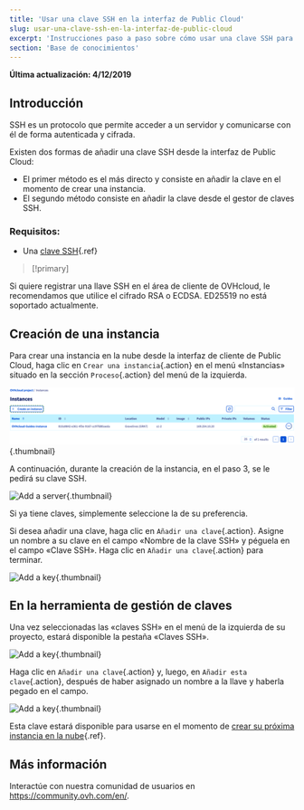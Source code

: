 ```yaml
---
title: 'Usar una clave SSH en la interfaz de Public Cloud'
slug: usar-una-clave-ssh-en-la-interfaz-de-public-cloud
excerpt: 'Instrucciones paso a paso sobre cómo usar una clave SSH para simplificar el acceso a los servidores en la nube'
section: 'Base de conocimientos'
---
```


**Última actualización: 4/12/2019**

## Introducción
SSH es un protocolo que permite acceder a un servidor y comunicarse con él de forma autenticada y cifrada.

Existen dos formas de añadir una clave SSH desde la interfaz de Public Cloud:

- El primer método es el más directo y consiste en añadir la clave en el momento de crear una instancia.
- El segundo método consiste en añadir la clave desde el gestor de claves SSH.


### Requisitos:
- Una [clave SSH](../crear-llave-ssh/){.ref}


> [!primary]
>
Si quiere registrar una llave SSH en el área de cliente de OVHcloud, le recomendamos que utilice el cifrado RSA o ECDSA. ED25519 no está soportado actualmente.
>

## Creación de una instancia

Para crear una instancia en la nube desde la interfaz de cliente de Public Cloud, haga clic en `Crear una instancia`{.action} en el menú «Instancias» situado en la sección `Proceso`{.action} del menú de la izquierda.

![Add a server](images/compute.png){.thumbnail}

A continuación, durante la creación de la instancia, en el paso 3, se le pedirá su clave SSH.

![Add a server](images/selectkey.png){.thumbnail}

Si ya tiene claves, simplemente seleccione la de su preferencia.

Si desea añadir una clave, haga clic en `Añadir una clave`{.action}. Asigne un nombre a su clave en el campo «Nombre de la clave SSH» y péguela en el campo «Clave SSH». Haga clic en `Añadir una clave`{.action} para terminar.

![Add a key](images/addkey.png){.thumbnail}

## En la herramienta de gestión de claves

Una vez seleccionadas las «claves SSH» en el menú de la izquierda de su proyecto, estará disponible la pestaña «Claves SSH».

![Add a key](images/addkeymenu.png){.thumbnail}

Haga clic en `Añadir una clave`{.action} y, luego, en `Añadir esta clave`{.action}, después de haber asignado un nombre a la llave y haberla pegado en el campo.

![Add a key](images/addkeymenu1.png){.thumbnail}

Esta clave estará disponible para usarse en el momento de [crear su próxima instancia en la nube](../crear_una_instancia_desde_el_area_de_cliente_de_ovh){.ref}.

## Más información

Interactúe con nuestra comunidad de usuarios en <https://community.ovh.com/en/>.
